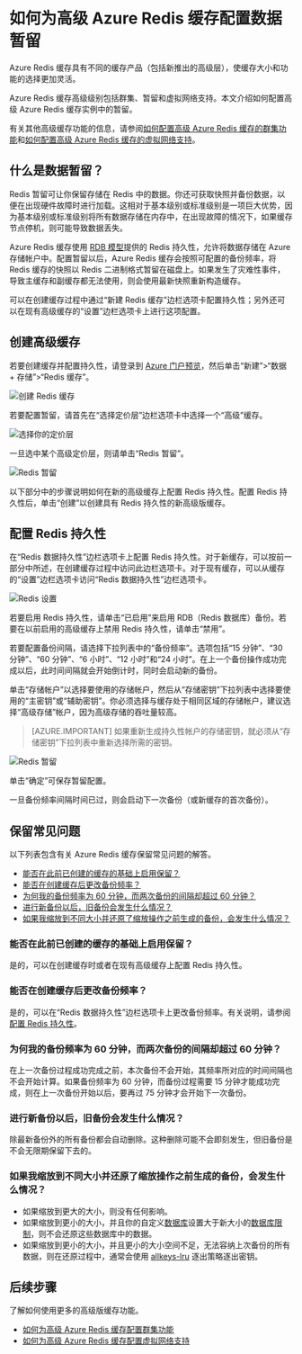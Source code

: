 <properties 
	pageTitle="如何为高级 Azure Redis 缓存配置数据暂留" 
	description="了解如何为高级级别的 Azure Redis 缓存实例配置和管理数据暂留" 
	services="redis-cache" 
	documentationCenter="" 
	authors="steved0x" 
	manager="erikre" 
	editor=""/>

<tags
	ms.service="cache"
	ms.date="08/09/2016"
	wacn.date="09/05/2016"/>

# 如何为高级 Azure Redis 缓存配置数据暂留

Azure Redis 缓存具有不同的缓存产品（包括新推出的高级层），使缓存大小和功能的选择更加灵活。

Azure Redis 缓存高级级别包括群集、暂留和虚拟网络支持。本文介绍如何配置高级 Azure Redis 缓存实例中的暂留。

有关其他高级缓存功能的信息，请参阅[如何配置高级 Azure Redis 缓存的群集功能](/documentation/articles/cache-how-to-premium-clustering/)和[如何配置高级 Azure Redis 缓存的虚拟网络支持](/documentation/articles/cache-how-to-premium-vnet/)。

## 什么是数据暂留？
Redis 暂留可让你保留存储在 Redis 中的数据。你还可获取快照并备份数据，以便在出现硬件故障时进行加载。这相对于基本级别或标准级别是一项巨大优势，因为基本级别或标准级别将所有数据存储在内存中，在出现故障的情况下，如果缓存节点停机，则可能导致数据丢失。

Azure Redis 缓存使用 [RDB 模型](http://redis.io/topics/persistence)提供的 Redis 持久性，允许将数据存储在 Azure 存储帐户中。配置暂留以后，Azure Redis 缓存会按照可配置的备份频率，将 Redis 缓存的快照以 Redis 二进制格式暂留在磁盘上。如果发生了灾难性事件，导致主缓存和副缓存都无法使用，则会使用最新快照重新构造缓存。

可以在创建缓存过程中通过“新建 Redis 缓存”边栏选项卡配置持久性；另外还可以在现有高级缓存的“设置”边栏选项卡上进行这项配置。

## 创建高级缓存

若要创建缓存并配置持久性，请登录到 [Azure 门户预览](https://portal.azure.cn)，然后单击“新建”>“数据 + 存储”>“Redis 缓存”。

![创建 Redis 缓存][redis-cache-new-cache-menu]  


若要配置暂留，请首先在“选择定价层”边栏选项卡中选择一个“高级”缓存。

![选择你的定价层][redis-cache-premium-pricing-tier]

一旦选中某个高级定价层，则请单击“Redis 暂留”。

![Redis 暂留][redis-cache-persistence]  


以下部分中的步骤说明如何在新的高级缓存上配置 Redis 持久性。配置 Redis 持久性后，单击“创建”以创建具有 Redis 持久性的新高级版缓存。

## <a name="configure-redis-persistence"></a>配置 Redis 持久性

在“Redis 数据持久性”边栏选项卡上配置 Redis 持久性。对于新缓存，可以按前一部分中所述，在创建缓存过程中访问此边栏选项卡。对于现有缓存，可以从缓存的“设置”边栏选项卡访问“Redis 数据持久性”边栏选项卡。

![Redis 设置][redis-cache-settings]

若要启用 Redis 持久性，请单击“已启用”来启用 RDB（Redis 数据库）备份。若要在以前启用的高级缓存上禁用 Redis 持久性，请单击“禁用”。

若要配置备份间隔，请选择下拉列表中的“备份频率”。选项包括“15 分钟”、“30 分钟”、“60 分钟”、“6 小时”、“12 小时”和“24 小时”。在上一个备份操作成功完成以后，此时间间隔就会开始倒计时，同时会启动新的备份。

单击“存储帐户”以选择要使用的存储帐户，然后从“存储密钥”下拉列表中选择要使用的“主密钥”或“辅助密钥”。你必须选择与缓存处于相同区域的存储帐户，建议选择“高级存储”帐户，因为高级存储的吞吐量较高。

>[AZURE.IMPORTANT] 如果重新生成持久性帐户的存储密钥，就必须从“存储密钥”下拉列表中重新选择所需的密钥。

![Redis 暂留][redis-cache-persistence-selected]  


单击“确定”可保存暂留配置。

一旦备份频率间隔时间已过，则会启动下一次备份（或新缓存的首次备份）。



## 保留常见问题

以下列表包含有关 Azure Redis 缓存保留常见问题的解答。

-	[能否在此前已创建的缓存的基础上启用保留？](#can-i-enable-persistence-on-a-previously-created-cache)
-	[能否在创建缓存后更改备份频率？](#can-i-change-the-backup-frequency-after-i-create-the-cache)
-	[为何我的备份频率为 60 分钟，而两次备份的间隔却超过 60 分钟？](#why-if-i-have-a-backup-frequency-of-60-minutes-there-is-more-than-60-minutes-between-backups)
-	[进行新备份以后，旧备份会发生什么情况？](#what-happens-to-the-old-backups-when-a-new-backup-is-made)
-	[如果我缩放到不同大小并还原了缩放操作之前生成的备份，会发生什么情况？](#what-happens-if-i-have-scaled-to-a-different-size-and-a-backup-is-restored-that-was-made-before-the-scaling-operation)

### <a name="can-i-enable-persistence-on-a-previously-created-cache"></a> 能否在此前已创建的缓存的基础上启用保留？

是的，可以在创建缓存时或者在现有高级缓存上配置 Redis 持久性。

### <a name="can-i-change-the-backup-frequency-after-i-create-the-cache"></a> 能否在创建缓存后更改备份频率？

是的，可以在“Redis 数据持久性”边栏选项卡上更改备份频率。有关说明，请参阅[配置 Redis 持久性](#configure-redis-persistence)。

### <a name="why-if-i-have-a-backup-frequency-of-60-minutes-there-is-more-than-60-minutes-between-backups"></a> 为何我的备份频率为 60 分钟，而两次备份的间隔却超过 60 分钟？

在上一次备份过程成功完成之前，本次备份不会开始，其频率所对应的时间间隔也不会开始计算。如果备份频率为 60 分钟，而备份过程需要 15 分钟才能成功完成，则在上一次备份开始以后，要再过 75 分钟才会开始下一次备份。

### <a name="what-happens-to-the-old-backups-when-a-new-backup-is-made"></a> 进行新备份以后，旧备份会发生什么情况？

除最新备份外的所有备份都会自动删除。这种删除可能不会即刻发生，但旧备份是不会无限期保留下去的。

### <a name="what-happens-if-i-have-scaled-to-a-different-size-and-a-backup-is-restored-that-was-made-before-the-scaling-operation"></a> 如果我缩放到不同大小并还原了缩放操作之前生成的备份，会发生什么情况？

-	如果缩放到更大的大小，则没有任何影响。
-	如果缩放到更小的大小，并且你的自定义[数据库](/documentation/articles/cache-configure/#databases)设置大于新大小的[数据库限制](/documentation/articles/cache-configure/#databases)，则不会还原这些数据库中的数据。
-	如果缩放到更小的大小，并且更小的大小空间不足，无法容纳上次备份的所有数据，则在还原过程中，通常会使用 [allkeys-lru](http://redis.io/topics/lru-cache) 逐出策略逐出密钥。

## 后续步骤
了解如何使用更多的高级版缓存功能。

-	[如何为高级 Azure Redis 缓存配置群集功能](/documentation/articles/cache-how-to-premium-clustering/)
-	[如何为高级 Azure Redis 缓存配置虚拟网络支持](/documentation/articles/cache-how-to-premium-vnet/)
  
<!-- IMAGES -->

[redis-cache-new-cache-menu]: ./media/cache-how-to-premium-persistence/redis-cache-new-cache-menu.png

[redis-cache-premium-pricing-tier]: ./media/cache-how-to-premium-persistence/redis-cache-premium-pricing-tier.png

[redis-cache-persistence]: ./media/cache-how-to-premium-persistence/redis-cache-persistence.png

[redis-cache-persistence-selected]: ./media/cache-how-to-premium-persistence/redis-cache-persistence-selected.png

[redis-cache-settings]: ./media/cache-how-to-premium-persistence/redis-cache-settings.png

<!---HONumber=Mooncake_0829_2016-->